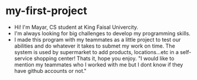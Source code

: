 # my-first-project
- Hi! I'm Mayar, CS student at King Faisal Univercity.
- I'm always looking for big challenges to develop my programming skills.
- I made this program with my teammates as a little project to test our abilities and do whatever it takes to submet my work on time. The system is used by supermarket to add products, locations...etc in a self-service shopping center! Thats it, hope you enjoy. 
"I would like to mention my teammates who I worked with me but I dont know if they have github accounts or not."
